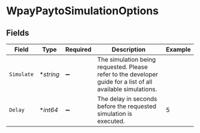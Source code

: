 # WpayPaytoSimulationOptions


## Fields

| Field                                                                                                        | Type                                                                                                         | Required                                                                                                     | Description                                                                                                  | Example                                                                                                      |
| ------------------------------------------------------------------------------------------------------------ | ------------------------------------------------------------------------------------------------------------ | ------------------------------------------------------------------------------------------------------------ | ------------------------------------------------------------------------------------------------------------ | ------------------------------------------------------------------------------------------------------------ |
| `Simulate`                                                                                                   | **string*                                                                                                    | :heavy_minus_sign:                                                                                           | The simulation being requested. Please refer to the developer guide for a list of all available simulations. |                                                                                                              |
| `Delay`                                                                                                      | **int64*                                                                                                     | :heavy_minus_sign:                                                                                           | The delay in seconds before the requested simulation is executed.                                            | 5                                                                                                            |
